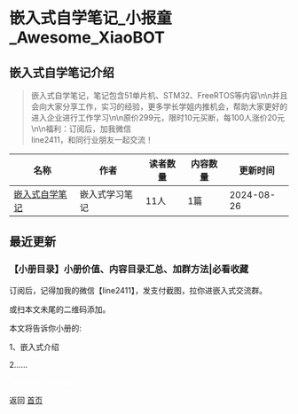 # 嵌入式自学笔记_小报童_Awesome_XiaoBOT

## 嵌入式自学笔记介绍
> 嵌入式自学笔记，笔记包含51单片机、STM32、FreeRTOS等内容\n\n并且会向大家分享工作，实习的经验，更多学长学姐内推机会，帮助大家更好的进入企业进行工作学习\n\n原价299元，限时10元买断，每100人涨价20元\n\n福利：订阅后，加我微信  
line2411，和同行业朋友一起交流！  
  


|名称|作者|读者数量|内容数量|更新时间|
|---|---|---|---|---|
|[嵌入式自学笔记](https://xiaobot.net/p/2727690394?refer=0b133df9-27dc-423b-8101-639049001c13)|嵌入式学习笔记|11人|1篇|2024-08-26|

## 最近更新
### 【小册目录】小册价值、内容目录汇总、加群方法|必看收藏

订阅后，记得加我的微信【line2411】，发支付截图，拉你进嵌入式交流群。

或扫本文未尾的二维码添加。

本文将告诉你小册的:

1、嵌入式介绍

2......


<a href="https://github.com/Reno9527/awesome-xiaobot" style="color: white; text-decoration: none;">awesome-xiaobot</a>

返回 [首页](../README.md)
